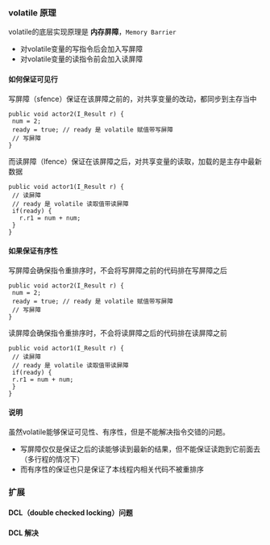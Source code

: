### volatile 原理
volatile的底层实现原理是 **内存屏障**，`Memory Barrier`
* 对volatile变量的写指令后会加入写屏障
* 对volatile变量的读指令前会加入读屏障

#### 如何保证可见行
写屏障（sfence）保证在该屏障之前的，对共享变量的改动，都同步到主存当中
```text
public void actor2(I_Result r) {
 num = 2;
 ready = true; // ready 是 volatile 赋值带写屏障
 // 写屏障
}
```
而读屏障（lfence）保证在该屏障之后，对共享变量的读取，加载的是主存中最新数据
```text
public void actor1(I_Result r) {
 // 读屏障
 // ready 是 volatile 读取值带读屏障
 if(ready) {
   r.r1 = num + num;
 }
}
```
#### 如果保证有序性
写屏障会确保指令重排序时，不会将写屏障之前的代码排在写屏障之后
```text
public void actor2(I_Result r) {
 num = 2;
 ready = true; // ready 是 volatile 赋值带写屏障
 // 写屏障
}
```
读屏障会确保指令重排序时，不会将读屏障之后的代码排在读屏障之前
```text
public void actor1(I_Result r) {
 // 读屏障
 // ready 是 volatile 读取值带读屏障
 if(ready) {
 r.r1 = num + num;
 }
}
```

#### 说明
虽然volatile能够保证可见性、有序性，但是不能解决指令交错的问题。
* 写屏障仅仅是保证之后的读能够读到最新的结果，但不能保证读跑到它前面去（多行程的情况下）
* 而有序性的保证也只是保证了本线程内相关代码不被重排序

### 扩展
#### DCL（double checked locking）问题
#### DCL 解决